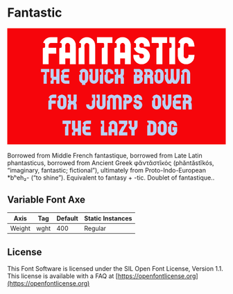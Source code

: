 # Fantastic

![Image](docs/image1.png)

Borrowed from Middle French fantastique, borrowed from Late Latin phantasticus, borrowed from Ancient Greek φᾰντᾰστῐκός (phăntăstĭkós, “imaginary, fantastic; fictional”), ultimately from Proto-Indo-European *bʰeh₂- (“to shine”). Equivalent to fantasy +‎ -tic. Doublet of fantastique..

## Variable Font Axe

Axis | Tag | Default | Static Instances
--- | --- | --- | ---
Weight | wght | 400 | Regular

## License

This Font Software is licensed under the SIL Open Font License, Version 1.1.
This license is available with a FAQ at [https://openfontlicense.org](https://openfontlicense.org)


